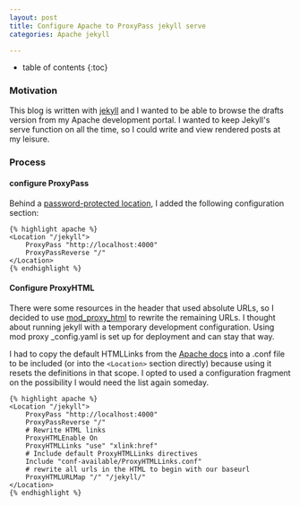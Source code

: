 ```yaml
---
layout: post
title: Configure Apache to ProxyPass jekyll serve
categories: Apache jekyll

---
```

* table of contents
{:toc}

### Motivation
This blog is written with [jekyll](https://jekyllrb.com/docs/) and I wanted to be able to browse the drafts version from my Apache development portal. I wanted to keep Jekyll's serve function on all the time, so I could write and view rendered posts at my leisure.

### Process
#### configure ProxyPass 
Behind a [password-protected location](https://httpd.apache.org/docs/2.4/mod/mod_auth_form.html), I added the following configuration section:

    {% highlight apache %}
    <Location "/jekyll">
        ProxyPass "http://localhost:4000"
        ProxyPassReverse "/"
    </Location>
    {% endhighlight %}

#### Configure ProxyHTML
There were some resources in the header that used absolute URLs, so I decided to use [mod_proxy_html](https://httpd.apache.org/docs/2.4/mod/mod_proxy_html.html) to rewrite the remaining URLs. I thought about running jekyll with a temporary development configuration. Using mod proxy \_config.yaml is set up for deployment and can stay that way. 

I had to copy the default HTMLLinks from the [Apache docs](https://httpd.apache.org/docs/2.4/mod/mod_proxy_html.html#proxyhtmllinks) into a .conf file to be included (or into the `<Location>` section directly) because using it resets the definitions in that scope. I opted to used a configuration fragment on the possibility I would need the list again someday. 

    {% highlight apache %}
    <Location "/jekyll">
        ProxyPass "http://localhost:4000"
        ProxyPassReverse "/"
        # Rewrite HTML links 
        ProxyHTMLEnable On
        ProxyHTMLLinks "use" "xlink:href"
        # Include default ProxyHTMLLinks directives
        Include "conf-available/ProxyHTMLLinks.conf"
        # rewrite all urls in the HTML to begin with our baseurl
        ProxyHTMLURLMap "/" "/jekyll/"
    </Location>
    {% endhighlight %}

